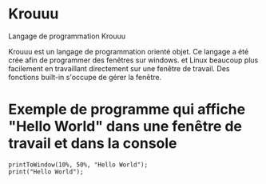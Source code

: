 # Krouuu
Langage de programmation Krouuu

Krouuu est un langage de programmation orienté objet.
Ce langage a été crée afin de programmer des fenêtres sur windows.
et Linux beaucoup plus facilement en travaillant directement sur une fenêtre de travail.
Des fonctions built-in s'occupe de gérer la fenêtre.


# Exemple de programme qui affiche "Hello World" dans une fenêtre de travail et dans la console

```
printToWindow(10%, 50%, "Hello World");
print("Hello World");
```